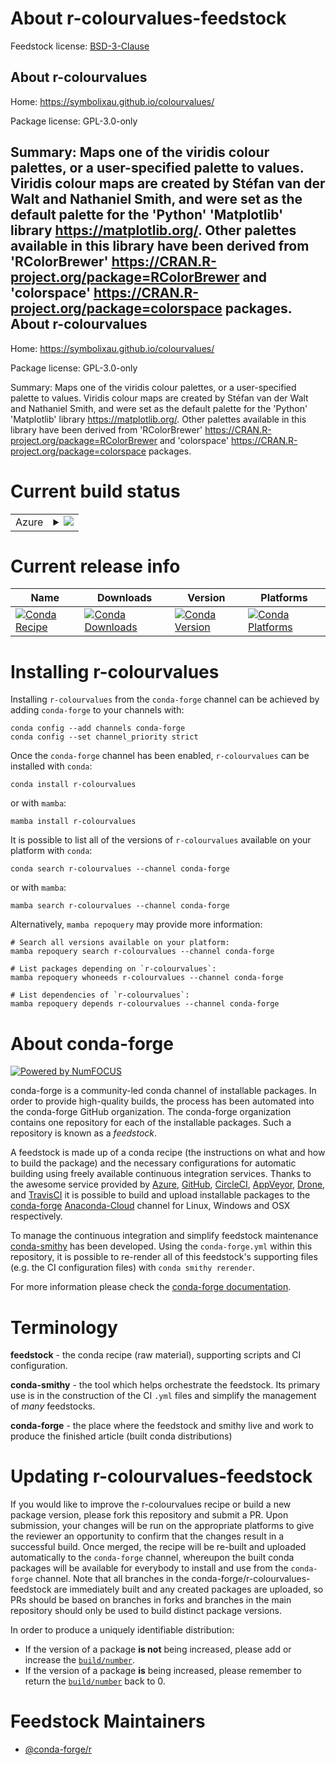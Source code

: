 About r-colourvalues-feedstock
==============================

Feedstock license: [BSD-3-Clause](https://github.com/conda-forge/r-colourvalues-feedstock/blob/main/LICENSE.txt)

About r-colourvalues
--------------------

Home: https://symbolixau.github.io/colourvalues/

Package license: GPL-3.0-only

Summary: Maps one of the viridis colour palettes, or a user-specified palette to values. Viridis colour maps are created by Stéfan van der Walt and Nathaniel Smith, and were set as the default palette for the 'Python' 'Matplotlib' library <https://matplotlib.org/>. Other palettes available in this library have been derived from 'RColorBrewer' <https://CRAN.R-project.org/package=RColorBrewer> and 'colorspace' <https://CRAN.R-project.org/package=colorspace> packages.
About r-colourvalues
--------------------

Home: https://symbolixau.github.io/colourvalues/

Package license: GPL-3.0-only

Summary: Maps one of the viridis colour palettes, or a user-specified palette to values. Viridis colour maps are created by Stéfan van der Walt and Nathaniel Smith, and were set as the default palette for the 'Python' 'Matplotlib' library <https://matplotlib.org/>. Other palettes available in this library have been derived from 'RColorBrewer' <https://CRAN.R-project.org/package=RColorBrewer> and 'colorspace' <https://CRAN.R-project.org/package=colorspace> packages.

Current build status
====================


<table>
    
  <tr>
    <td>Azure</td>
    <td>
      <details>
        <summary>
          <a href="https://dev.azure.com/conda-forge/feedstock-builds/_build/latest?definitionId=9440&branchName=main">
            <img src="https://dev.azure.com/conda-forge/feedstock-builds/_apis/build/status/r-colourvalues-feedstock?branchName=main">
          </a>
        </summary>
        <table>
          <thead><tr><th>Variant</th><th>Status</th></tr></thead>
          <tbody><tr>
              <td>linux_64_r_base4.2</td>
              <td>
                <a href="https://dev.azure.com/conda-forge/feedstock-builds/_build/latest?definitionId=9440&branchName=main">
                  <img src="https://dev.azure.com/conda-forge/feedstock-builds/_apis/build/status/r-colourvalues-feedstock?branchName=main&jobName=linux&configuration=linux%20linux_64_r_base4.2" alt="variant">
                </a>
              </td>
            </tr><tr>
              <td>linux_64_r_base4.3</td>
              <td>
                <a href="https://dev.azure.com/conda-forge/feedstock-builds/_build/latest?definitionId=9440&branchName=main">
                  <img src="https://dev.azure.com/conda-forge/feedstock-builds/_apis/build/status/r-colourvalues-feedstock?branchName=main&jobName=linux&configuration=linux%20linux_64_r_base4.3" alt="variant">
                </a>
              </td>
            </tr><tr>
              <td>osx_64_r_base4.2</td>
              <td>
                <a href="https://dev.azure.com/conda-forge/feedstock-builds/_build/latest?definitionId=9440&branchName=main">
                  <img src="https://dev.azure.com/conda-forge/feedstock-builds/_apis/build/status/r-colourvalues-feedstock?branchName=main&jobName=osx&configuration=osx%20osx_64_r_base4.2" alt="variant">
                </a>
              </td>
            </tr><tr>
              <td>osx_64_r_base4.3</td>
              <td>
                <a href="https://dev.azure.com/conda-forge/feedstock-builds/_build/latest?definitionId=9440&branchName=main">
                  <img src="https://dev.azure.com/conda-forge/feedstock-builds/_apis/build/status/r-colourvalues-feedstock?branchName=main&jobName=osx&configuration=osx%20osx_64_r_base4.3" alt="variant">
                </a>
              </td>
            </tr><tr>
              <td>win_64</td>
              <td>
                <a href="https://dev.azure.com/conda-forge/feedstock-builds/_build/latest?definitionId=9440&branchName=main">
                  <img src="https://dev.azure.com/conda-forge/feedstock-builds/_apis/build/status/r-colourvalues-feedstock?branchName=main&jobName=win&configuration=win%20win_64_" alt="variant">
                </a>
              </td>
            </tr>
          </tbody>
        </table>
      </details>
    </td>
  </tr>
</table>

Current release info
====================

| Name | Downloads | Version | Platforms |
| --- | --- | --- | --- |
| [![Conda Recipe](https://img.shields.io/badge/recipe-r--colourvalues-green.svg)](https://anaconda.org/conda-forge/r-colourvalues) | [![Conda Downloads](https://img.shields.io/conda/dn/conda-forge/r-colourvalues.svg)](https://anaconda.org/conda-forge/r-colourvalues) | [![Conda Version](https://img.shields.io/conda/vn/conda-forge/r-colourvalues.svg)](https://anaconda.org/conda-forge/r-colourvalues) | [![Conda Platforms](https://img.shields.io/conda/pn/conda-forge/r-colourvalues.svg)](https://anaconda.org/conda-forge/r-colourvalues) |

Installing r-colourvalues
=========================

Installing `r-colourvalues` from the `conda-forge` channel can be achieved by adding `conda-forge` to your channels with:

```
conda config --add channels conda-forge
conda config --set channel_priority strict
```

Once the `conda-forge` channel has been enabled, `r-colourvalues` can be installed with `conda`:

```
conda install r-colourvalues
```

or with `mamba`:

```
mamba install r-colourvalues
```

It is possible to list all of the versions of `r-colourvalues` available on your platform with `conda`:

```
conda search r-colourvalues --channel conda-forge
```

or with `mamba`:

```
mamba search r-colourvalues --channel conda-forge
```

Alternatively, `mamba repoquery` may provide more information:

```
# Search all versions available on your platform:
mamba repoquery search r-colourvalues --channel conda-forge

# List packages depending on `r-colourvalues`:
mamba repoquery whoneeds r-colourvalues --channel conda-forge

# List dependencies of `r-colourvalues`:
mamba repoquery depends r-colourvalues --channel conda-forge
```


About conda-forge
=================

[![Powered by
NumFOCUS](https://img.shields.io/badge/powered%20by-NumFOCUS-orange.svg?style=flat&colorA=E1523D&colorB=007D8A)](https://numfocus.org)

conda-forge is a community-led conda channel of installable packages.
In order to provide high-quality builds, the process has been automated into the
conda-forge GitHub organization. The conda-forge organization contains one repository
for each of the installable packages. Such a repository is known as a *feedstock*.

A feedstock is made up of a conda recipe (the instructions on what and how to build
the package) and the necessary configurations for automatic building using freely
available continuous integration services. Thanks to the awesome service provided by
[Azure](https://azure.microsoft.com/en-us/services/devops/), [GitHub](https://github.com/),
[CircleCI](https://circleci.com/), [AppVeyor](https://www.appveyor.com/),
[Drone](https://cloud.drone.io/welcome), and [TravisCI](https://travis-ci.com/)
it is possible to build and upload installable packages to the
[conda-forge](https://anaconda.org/conda-forge) [Anaconda-Cloud](https://anaconda.org/)
channel for Linux, Windows and OSX respectively.

To manage the continuous integration and simplify feedstock maintenance
[conda-smithy](https://github.com/conda-forge/conda-smithy) has been developed.
Using the ``conda-forge.yml`` within this repository, it is possible to re-render all of
this feedstock's supporting files (e.g. the CI configuration files) with ``conda smithy rerender``.

For more information please check the [conda-forge documentation](https://conda-forge.org/docs/).

Terminology
===========

**feedstock** - the conda recipe (raw material), supporting scripts and CI configuration.

**conda-smithy** - the tool which helps orchestrate the feedstock.
                   Its primary use is in the construction of the CI ``.yml`` files
                   and simplify the management of *many* feedstocks.

**conda-forge** - the place where the feedstock and smithy live and work to
                  produce the finished article (built conda distributions)


Updating r-colourvalues-feedstock
=================================

If you would like to improve the r-colourvalues recipe or build a new
package version, please fork this repository and submit a PR. Upon submission,
your changes will be run on the appropriate platforms to give the reviewer an
opportunity to confirm that the changes result in a successful build. Once
merged, the recipe will be re-built and uploaded automatically to the
`conda-forge` channel, whereupon the built conda packages will be available for
everybody to install and use from the `conda-forge` channel.
Note that all branches in the conda-forge/r-colourvalues-feedstock are
immediately built and any created packages are uploaded, so PRs should be based
on branches in forks and branches in the main repository should only be used to
build distinct package versions.

In order to produce a uniquely identifiable distribution:
 * If the version of a package **is not** being increased, please add or increase
   the [``build/number``](https://docs.conda.io/projects/conda-build/en/latest/resources/define-metadata.html#build-number-and-string).
 * If the version of a package **is** being increased, please remember to return
   the [``build/number``](https://docs.conda.io/projects/conda-build/en/latest/resources/define-metadata.html#build-number-and-string)
   back to 0.

Feedstock Maintainers
=====================

* [@conda-forge/r](https://github.com/conda-forge/r/)

